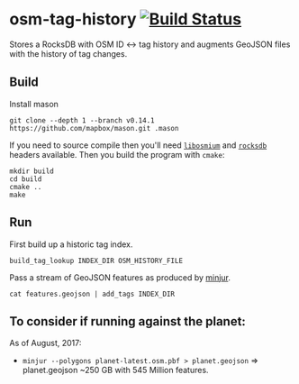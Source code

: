 # osm-tag-history [![Build Status](https://travis-ci.org/mapbox/osm-tag-history.svg?branch=master)](https://travis-ci.org/mapbox/osm-tag-history)
Stores a RocksDB with OSM ID &lt;-> tag history and augments GeoJSON files with the history of tag changes.

## Build


Install mason

```
git clone --depth 1 --branch v0.14.1 https://github.com/mapbox/mason.git .mason
```

If you need to source compile then you'll need [`libosmium`](https://github.com/osmcode/libosmium) and [`rocksdb`](https://github.com/facebook/rocksdb/blob/master/INSTALL.md) headers available. Then you build the program with `cmake`:

```
mkdir build
cd build
cmake ..
make
```

## Run

First build up a historic tag index.

```
build_tag_lookup INDEX_DIR OSM_HISTORY_FILE
```

Pass a stream of GeoJSON features as produced by [minjur](https://github.com/mapbox/minjur).

```
cat features.geojson | add_tags INDEX_DIR
```


## To consider if running against the planet: 

As of August, 2017:
 - `minjur --polygons planet-latest.osm.pbf > planet.geojson` => planet.geojson ~250 GB with 545 Million features.
